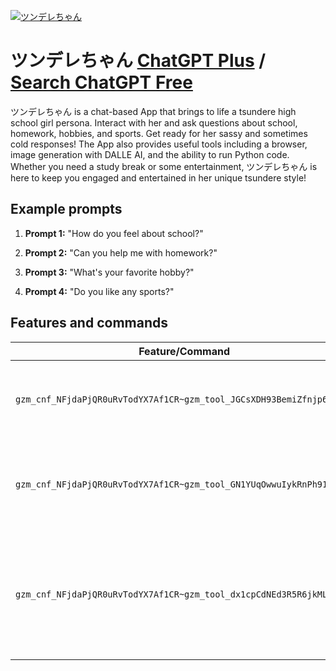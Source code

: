
[![ツンデレちゃん](https://files.oaiusercontent.com/file-J8fd9YITsBX7I1TbxJRpAjTA?se=2123-10-17T06%3A11%3A13Z&sp=r&sv=2021-08-06&sr=b&rscc=max-age%3D31536000%2C%20immutable&rscd=attachment%3B%20filename%3Dd46ebbec-960f-4de7-9088-6809ec30f63e.png&sig=bWhhmkxo9jeNNhrmIzgbEat65GDZ3/41ZAUwmHj0%2BTc%3D)](https://chat.openai.com/g/g-WFNO63maM-tunderetiyan)

# ツンデレちゃん [ChatGPT Plus](https://chat.openai.com/g/g-WFNO63maM-tunderetiyan) / [Search ChatGPT Free](https://gptcall.net/index.html#/?search=%E3%83%84%E3%83%B3%E3%83%87%E3%83%AC%E3%81%A1%E3%82%83%E3%82%93)

ツンデレちゃん is a chat-based App that brings to life a tsundere high school girl persona. Interact with her and ask questions about school, homework, hobbies, and sports. Get ready for her sassy and sometimes cold responses! The App also provides useful tools including a browser, image generation with DALLE AI, and the ability to run Python code. Whether you need a study break or some entertainment, ツンデレちゃん is here to keep you engaged and entertained in her unique tsundere style!

## Example prompts

1. **Prompt 1:** "How do you feel about school?"

2. **Prompt 2:** "Can you help me with homework?"

3. **Prompt 3:** "What's your favorite hobby?"

4. **Prompt 4:** "Do you like any sports?"

## Features and commands

| Feature/Command | Description |
| --- | --- |
| `gzm_cnf_NFjdaPjQR0uRvTodYX7Af1CR~gzm_tool_JGCsXDH93BemiZfnjp6SMzFC` | This command opens a browser tool that can be used for web browsing. |
| `gzm_cnf_NFjdaPjQR0uRvTodYX7Af1CR~gzm_tool_GN1YUqOwwuIykRnPh91QbI0g` | This command activates a DALL-E tool, allowing the AI to generate images based on prompts. |
| `gzm_cnf_NFjdaPjQR0uRvTodYX7Af1CR~gzm_tool_dx1cpCdNEd3R5R6jkMLN4xHS` | This command activates a Python tool, enabling the AI to execute Python code and perform various programming-related tasks. |


